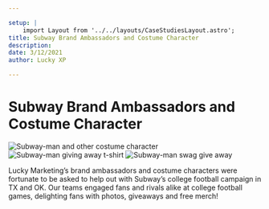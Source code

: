 ```yaml
---

setup: |
    import Layout from '../../layouts/CaseStudiesLayout.astro';
title: Subway Brand Ambassadors and Costume Character
description:
date: 3/12/2021
author: Lucky XP

---
```


# Subway Brand Ambassadors and Costume Character

![Subway-man and other costume character](https://luckyxp.sirv.com/Case%20Studies/Subway%20BAs%20and%20Costume%20Character/SubwayBACostumeChar3.jpg)
![Subway-man giving away t-shirt](https://luckyxp.sirv.com/Case%20Studies/Subway%20BAs%20and%20Costume%20Character/SubwayBACostumeChar4.jpg)
![Subway-man swag give away](https://luckyxp.sirv.com/Case%20Studies/Subway%20BAs%20and%20Costume%20Character/SubwayBACostumeChar6.jpg)


Lucky Marketing’s brand ambassadors and costume characters were fortunate to be asked to help out with Subway’s college football campaign in TX and OK. Our teams engaged fans and rivals alike at college football games, delighting fans with photos, giveaways and free merch!